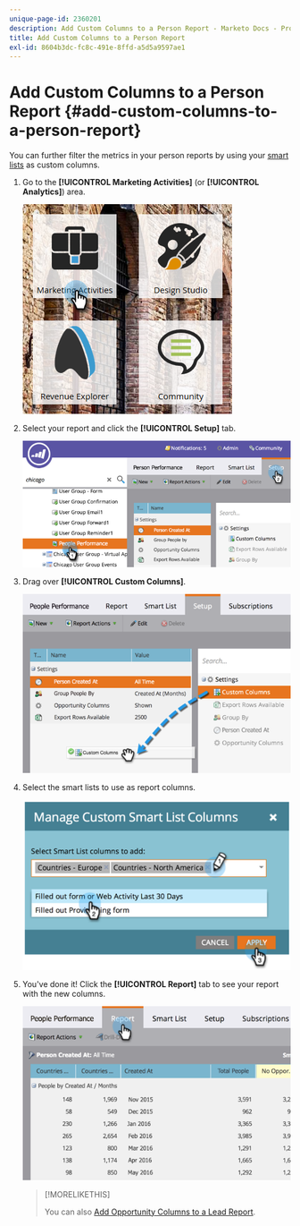 ```yaml
---
unique-page-id: 2360201
description: Add Custom Columns to a Person Report - Marketo Docs - Product Documentation
title: Add Custom Columns to a Person Report
exl-id: 8604b3dc-fc8c-491e-8ffd-a5d5a9597ae1
---
```

# Add Custom Columns to a Person Report {#add-custom-columns-to-a-person-report}

You can further filter the metrics in your person reports by using your [smart lists](/help/marketo/product-docs/core-marketo-concepts/smart-lists-and-static-lists/understanding-smart-lists.md) as custom columns.

1. Go to the **[!UICONTROL Marketing Activities]** (or **[!UICONTROL Analytics]**) area.

   ![](assets/ma-1.png)

1. Select your report and click the **[!UICONTROL Setup]** tab.

   ![](assets/two-1.png)

1. Drag over **[!UICONTROL Custom Columns]**.

   ![](assets/three-1.png)

1. Select the smart lists to use as report columns.

   ![](assets/image2014-9-16-16-3a39-3a34.png)

1. You've done it! Click the **[!UICONTROL Report]** tab to see your report with the new columns.

   ![](assets/five-1.png)

   >[!MORELIKETHIS]
   >
   >You can also [Add Opportunity Columns to a Lead Report](/help/marketo/product-docs/reporting/basic-reporting/editing-reports/add-opportunity-columns-to-a-lead-report.md).
